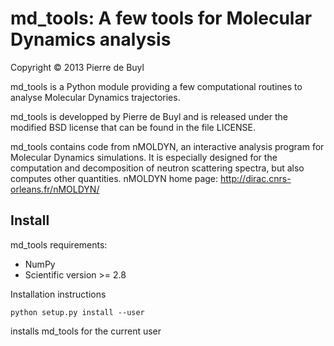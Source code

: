 md_tools: A few tools for Molecular Dynamics analysis
=====================================================

Copyright © 2013 Pierre de Buyl

md_tools is a Python module providing a few computational routines to analyse
Molecular Dynamics trajectories.

md_tools is developped by Pierre de Buyl and is released under the modified BSD
license that can be found in the file LICENSE.

md_tools contains code from nMOLDYN, an interactive analysis program for
Molecular Dynamics simulations. It is especially designed for the computation
and decomposition of neutron scattering spectra, but also computes other
quantities.
nMOLDYN home page: http://dirac.cnrs-orleans.fr/nMOLDYN/

Install
-------

md_tools requirements:
  - NumPy
  - Scientific version >= 2.8

Installation instructions

    python setup.py install --user

installs md_tools for the current user
